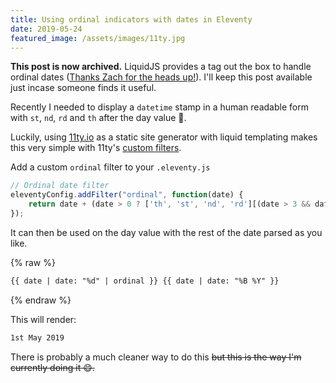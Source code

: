 ```yaml
---
title: Using ordinal indicators with dates in Eleventy 
date: 2019-05-24
featured_image: /assets/images/11ty.jpg
---
```


<p class="px-8 py-4 bg-yellow-100 border-t border-b md:border border-yellow-300 text-sm mb-6 -mx-8 text-black">
    <strong>This post is now archived.</strong> LiquidJS provides a tag out the box to handle ordinal dates (<a href="https://twitter.com/eleven_ty/status/1149721782926135298">Thanks Zach for the heads up!</a>).  I'll keep this post available just incase someone finds it useful. 
</p>


Recently I needed to display a `datetime` stamp in a human readable form with `st`, `nd`, `rd` and `th` after the day value 🤔. 

Luckily, using [11ty.io](https://11ty.io) as a static site generator with liquid templating makes this very simple with 11ty's [custom filters](https://www.11ty.io/docs/filters/).

Add a custom `ordinal` filter to your `.eleventy.js`

```js
// Ordinal date filter
eleventyConfig.addFilter("ordinal", function(date) {
    return date + (date > 0 ? ['th', 'st', 'nd', 'rd'][(date > 3 && date < 21) || date % 10 > 3 ? 0 : date % 10] : '');
});
```

It can then be used on the day value with the rest of the date parsed as you like.

{% raw %}
```html
{{ date | date: "%d" | ordinal }} {{ date | date: "%B %Y" }}
```
{% endraw %}

This will render:

```bash
1st May 2019 
```

There is probably a much cleaner way to do this ~~but this is the way I'm currently doing it 😄.~~ 